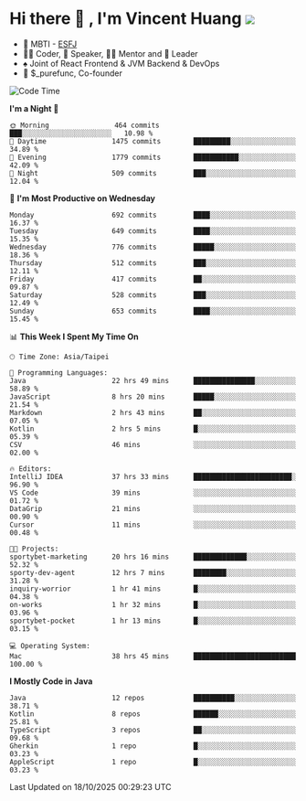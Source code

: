 # Hi there 👋 , I'm Vincent Huang ![](https://komarev.com/ghpvc/?username=Jian-Min-Huang)
- 👀 MBTI - [ESFJ](https://www.16personalities.com/esfj-personality)
- 👨‍💻 Coder, 🎤 Speaker, 👨‍🏫 Mentor and 🚀 Leader
- ♠️ Joint of React Frontend & JVM Backend & DevOps
- 💼 $_purefunc, Co-founder

<!--START_SECTION:waka-->
![Code Time](http://img.shields.io/badge/Code%20Time-6%2C092%20hrs%2010%20mins-blue)

**I'm a Night 🦉** 

```text
🌞 Morning                464 commits         ███░░░░░░░░░░░░░░░░░░░░░░   10.98 % 
🌆 Daytime                1475 commits        █████████░░░░░░░░░░░░░░░░   34.89 % 
🌃 Evening                1779 commits        ███████████░░░░░░░░░░░░░░   42.09 % 
🌙 Night                  509 commits         ███░░░░░░░░░░░░░░░░░░░░░░   12.04 % 
```
📅 **I'm Most Productive on Wednesday** 

```text
Monday                   692 commits         ████░░░░░░░░░░░░░░░░░░░░░   16.37 % 
Tuesday                  649 commits         ████░░░░░░░░░░░░░░░░░░░░░   15.35 % 
Wednesday                776 commits         █████░░░░░░░░░░░░░░░░░░░░   18.36 % 
Thursday                 512 commits         ███░░░░░░░░░░░░░░░░░░░░░░   12.11 % 
Friday                   417 commits         ██░░░░░░░░░░░░░░░░░░░░░░░   09.87 % 
Saturday                 528 commits         ███░░░░░░░░░░░░░░░░░░░░░░   12.49 % 
Sunday                   653 commits         ████░░░░░░░░░░░░░░░░░░░░░   15.45 % 
```


📊 **This Week I Spent My Time On** 

```text
🕑︎ Time Zone: Asia/Taipei

💬 Programming Languages: 
Java                     22 hrs 49 mins      ███████████████░░░░░░░░░░   58.89 % 
JavaScript               8 hrs 20 mins       █████░░░░░░░░░░░░░░░░░░░░   21.54 % 
Markdown                 2 hrs 43 mins       ██░░░░░░░░░░░░░░░░░░░░░░░   07.05 % 
Kotlin                   2 hrs 5 mins        █░░░░░░░░░░░░░░░░░░░░░░░░   05.39 % 
CSV                      46 mins             ░░░░░░░░░░░░░░░░░░░░░░░░░   02.00 % 

🔥 Editors: 
IntelliJ IDEA            37 hrs 33 mins      ████████████████████████░   96.90 % 
VS Code                  39 mins             ░░░░░░░░░░░░░░░░░░░░░░░░░   01.72 % 
DataGrip                 21 mins             ░░░░░░░░░░░░░░░░░░░░░░░░░   00.90 % 
Cursor                   11 mins             ░░░░░░░░░░░░░░░░░░░░░░░░░   00.48 % 

🐱‍💻 Projects: 
sportybet-marketing      20 hrs 16 mins      █████████████░░░░░░░░░░░░   52.32 % 
sporty-dev-agent         12 hrs 7 mins       ████████░░░░░░░░░░░░░░░░░   31.28 % 
inquiry-worrior          1 hr 41 mins        █░░░░░░░░░░░░░░░░░░░░░░░░   04.38 % 
on-works                 1 hr 32 mins        █░░░░░░░░░░░░░░░░░░░░░░░░   03.96 % 
sportybet-pocket         1 hr 13 mins        █░░░░░░░░░░░░░░░░░░░░░░░░   03.15 % 

💻 Operating System: 
Mac                      38 hrs 45 mins      █████████████████████████   100.00 % 
```

**I Mostly Code in Java** 

```text
Java                     12 repos            ██████████░░░░░░░░░░░░░░░   38.71 % 
Kotlin                   8 repos             ██████░░░░░░░░░░░░░░░░░░░   25.81 % 
TypeScript               3 repos             ██░░░░░░░░░░░░░░░░░░░░░░░   09.68 % 
Gherkin                  1 repo              █░░░░░░░░░░░░░░░░░░░░░░░░   03.23 % 
AppleScript              1 repo              █░░░░░░░░░░░░░░░░░░░░░░░░   03.23 % 
```




 Last Updated on 18/10/2025 00:29:23 UTC
<!--END_SECTION:waka-->

